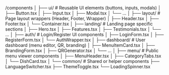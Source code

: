/components
│
├── ui/ # Reusable UI elements (buttons, inputs, modals)
│ ├── Button.tsx
│ ├── Input.tsx
│ ├── Modal.tsx
│ └── ...
│
├── layout/ # Page layout wrappers (Header, Footer, Wrapper)
│ ├── Header.tsx
│ ├── Footer.tsx
│ └── Container.tsx
│
├── landing/ # Landing page specific sections
│ ├── Hero.tsx
│ ├── Features.tsx
│ ├── Testimonials.tsx
│ └── ...
│
├── auth/ # Login/Register UI components
│ ├── LoginForm.tsx
│ ├── RegisterForm.tsx
│ └── AuthWrapper.tsx
│
├── dashboard/ # User dashboard (menu editor, QR, branding)
│ ├── MenuItemCard.tsx
│ ├── BrandingForm.tsx
│ ├── QRGenerator.tsx
│ └── ...
│
├── menu/ # Public menu viewer components
│ ├── MenuHeader.tsx
│ ├── CategoryTabs.tsx
│ └── DishCard.tsx
│
└── common/ # Shared or helper components
├── LanguageSwitcher.tsx
├── ThemeToggle.tsx
└── LoadingSpinner.tsx

